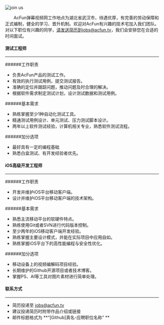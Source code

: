 
![join us](http://static.acfun.mm111.net/dotnet/artemis/u/cms/www/201408/11213348dhgy.png)

　　AcFun弹幕视频网工作地点为湖北省武汉市，待遇优厚，有完善的劳动保障和正式编制，健全的学习、晋升机制。欢迎对AcFun有兴趣的技术宅加入我们团队。对以下职位有兴趣的同学，请发送简历到jobs@acfun.tv，我们会安排您在合适的时间面试。


#### 测试工程师

***

######工作职责
* 负责AcFun产品的测试工作。
* 有效的执行测试用例，提交测试报告。
* 准确的定位并跟踪问题，推动问题及时合理的解决。
* 根据软件需求制定测试计划，设计测试数据和测试用例。

######基本需求
* 熟练掌握至少1种自动化测试工具。
* 精通测试用例设计、单元测试、压力测试脚本设计。
* 两年以上软件测试经验，计算机相关专业，熟悉软件测试流程。


######加分选项
* 最好具有一定的编程基础
* 熟悉白盒测试、有开发经验者优先。


#### iOS高级开发工程师

***

######工作职责
* 开发并维护iOS平台移动客户端。
* 设计并维护iOS平台移动客户端的技术架构。

######基本需求

* 熟悉主流移动平台的软硬件特点。
* 熟练使用Git或者SVN进行代码版本控制。
* 至少两年的iOS移动客户端开发经验。
* 熟练掌握主要设计模式，并能在实际项目中应用自如。
* 熟练掌握iOS平台下的高性能编程与安全性优化。


######加分选项
* 移动设备上的视频编解码项目经验。
* 长期维护的Github开源项目或者技术博客。
* 掌握PS、AI等工具对图片素材进行简单处理。


#### 联系方式
***
* 简历投递至 <jobs@acfun.tv>  
* 建议投递简历时附带作品介绍或链接  
* 邮件标题格式为 **“[Github]真名-应聘职位名称” **